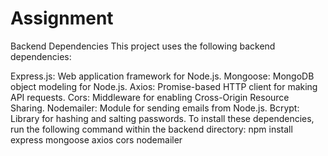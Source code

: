 # Assignment
Backend Dependencies
This project uses the following backend dependencies:

Express.js: Web application framework for Node.js.
Mongoose: MongoDB object modeling for Node.js.
Axios: Promise-based HTTP client for making API requests.
Cors: Middleware for enabling Cross-Origin Resource Sharing.
Nodemailer: Module for sending emails from Node.js.
Bcrypt: Library for hashing and salting passwords.
To install these dependencies, run the following command within the backend directory:
npm install express mongoose axios cors nodemailer

